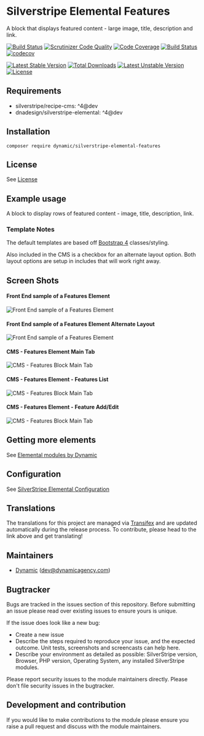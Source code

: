 # Silverstripe Elemental Features

A block that displays featured content - large image, title, description and link.

[![Build Status](https://travis-ci.org/dynamic/silverstripe-elemental-features.svg?branch=master)](https://travis-ci.org/dynamic/silverstripe-elemental-features)
[![Scrutinizer Code Quality](https://scrutinizer-ci.com/g/dynamic/silverstripe-elemental-features/badges/quality-score.png?b=master)](https://scrutinizer-ci.com/g/dynamic/silverstripe-elemental-features/?branch=master)
[![Code Coverage](https://scrutinizer-ci.com/g/dynamic/silverstripe-elemental-features/badges/coverage.png?b=master)](https://scrutinizer-ci.com/g/dynamic/silverstripe-elemental-features/?branch=master)
[![Build Status](https://scrutinizer-ci.com/g/dynamic/silverstripe-elemental-features/badges/build.png?b=master)](https://scrutinizer-ci.com/g/dynamic/silverstripe-elemental-features/build-status/master)
[![codecov](https://codecov.io/gh/dynamic/silverstripe-elemental-features/branch/master/graph/badge.svg)](https://codecov.io/gh/dynamic/silverstripe-elemental-features)

[![Latest Stable Version](https://poser.pugx.org/dynamic/silverstripe-elemental-features/v/stable)](https://packagist.org/packages/dynamic/silverstripe-elemental-features)
[![Total Downloads](https://poser.pugx.org/dynamic/silverstripe-elemental-features/downloads)](https://packagist.org/packages/dynamic/silverstripe-elemental-features)
[![Latest Unstable Version](https://poser.pugx.org/dynamic/silverstripe-elemental-features/v/unstable)](https://packagist.org/packages/dynamic/silverstripe-elemental-features)
[![License](https://poser.pugx.org/dynamic/silverstripe-elemental-features/license)](https://packagist.org/packages/dynamic/silverstripe-elemental-features)

## Requirements

- silverstripe/recipe-cms: ^4@dev
- dnadesign/silverstripe-elemental: ^4@dev

## Installation

`composer require dynamic/silverstripe-elemental-features`

## License

See [License](license.md)

## Example usage

A block to display rows of featured content - image, title, description, link.

### Template Notes

The default templates are based off [Bootstrap 4](https://getbootstrap.com/) classes/styling.

Also included in the CMS is a checkbox for an alternate layout option. Both layout options are setup in includes that will work right away.

## Screen Shots

#### Front End sample of a Features Element
![Front End sample of a Features Element](./readme-images/features-block-sample.jpg)

#### Front End sample of a Features Element Alternate Layout
![Front End sample of a Features Element](./readme-images/features-block-sample-alt.jpg)

#### CMS - Features Element Main Tab
![CMS - Features Block Main Tab](./readme-images/features-block-cms.jpg)

#### CMS - Features Element - Features List
![CMS - Features Block Main Tab](./readme-images/features-block-cms-features-list.jpg)

#### CMS - Features Element - Feature Add/Edit
![CMS - Features Block Main Tab](./readme-images/features-block-cms-feature.jpg)

## Getting more elements

See [Elemental modules by Dynamic](https://github.com/dynamic/silverstripe-elemental-blocks#included-blocks)

## Configuration

See [SilverStripe Elemental Configuration](https://github.com/dnadesign/silverstripe-elemental#configuration)

## Translations

The translations for this project are managed via [Transifex](https://www.transifex.com/dynamicagency/silverstripe-elemental-features/)
and are updated automatically during the release process. To contribute, please head to the link above and get
translating!

## Maintainers

 *  [Dynamic](http://www.dynamicagency.com) (<dev@dynamicagency.com>)

## Bugtracker
Bugs are tracked in the issues section of this repository. Before submitting an issue please read over 
existing issues to ensure yours is unique. 
 
If the issue does look like a new bug:
 
 - Create a new issue
 - Describe the steps required to reproduce your issue, and the expected outcome. Unit tests, screenshots 
 and screencasts can help here.
 - Describe your environment as detailed as possible: SilverStripe version, Browser, PHP version, 
 Operating System, any installed SilverStripe modules.
 
Please report security issues to the module maintainers directly. Please don't file security issues in the bugtracker.

## Development and contribution
If you would like to make contributions to the module please ensure you raise a pull request and discuss with the module maintainers.
